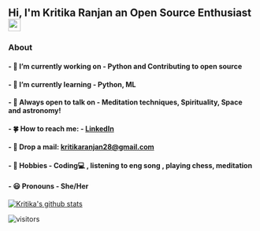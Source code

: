 ## Hi, I'm Kritika Ranjan an Open Source Enthusiast <img src="https://media.giphy.com/media/hvRJCLFzcasrR4ia7z/giphy.gif" width="25px">


### About

#### - 🌿 I’m currently working on - Python and Contributing to open source
#### - 🌱 I’m currently learning - Python, ML
#### - 💬 Always open to talk on - Meditation techniques, Spirituality, Space and astronomy!
#### - 🍀 How to reach me: - [LinkedIn](https://www.linkedin.com/in/Kate028/)
#### - 🍂 Drop a mail: [kritikaranjan28@gmail.com](kritikaranjan28@gmail.com)
#### - 🌸 Hobbies - Coding💻 ,  listening to eng song ,  playing chess,  meditation
#### - 😃 Pronouns - She/Her


[![Kritika's github stats](https://github-readme-stats.vercel.app/api?username=Kate028&count_private=true&include_all_commits=true&theme=buefy&show_icons=true)](https://github.com/Kate028/repositories)

![visitors](https://visitor-badge.glitch.me/badge?page_id=Kate028.visitor-badge)
